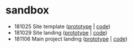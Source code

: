 # sandbox
* 181025 Site template ([prototype](https://yuinchien.github.io/sandbox/181025/) | [code](181025/index.html))
* 181029 Site landing ([prototype](https://yuinchien.github.io/sandbox/181029/) | [code](181029/index.html))
* 181106 Main project landing ([prototype](https://yuinchien.github.io/sandbox/181106/) | [code](181106/export.png))
